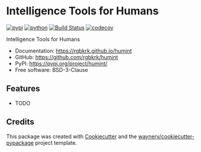 # Intelligence Tools for Humans


[![pypi](https://img.shields.io/pypi/v/humint.svg)](https://pypi.org/project/humint/)
[![python](https://img.shields.io/pypi/pyversions/humint.svg)](https://pypi.org/project/humint/)
[![Build Status](https://github.com/rgbkrk/humint/actions/workflows/dev.yml/badge.svg)](https://github.com/rgbkrk/humint/actions/workflows/dev.yml)
[![codecov](https://codecov.io/gh/rgbkrk/humint/branch/main/graphs/badge.svg)](https://codecov.io/github/rgbkrk/humint)



Intelligence Tools for Humans


* Documentation: <https://rgbkrk.github.io/humint>
* GitHub: <https://github.com/rgbkrk/humint>
* PyPI: <https://pypi.org/project/humint/>
* Free software: BSD-3-Clause


## Features

* TODO

## Credits

This package was created with [Cookiecutter](https://github.com/audreyr/cookiecutter) and the [waynerv/cookiecutter-pypackage](https://github.com/waynerv/cookiecutter-pypackage) project template.
